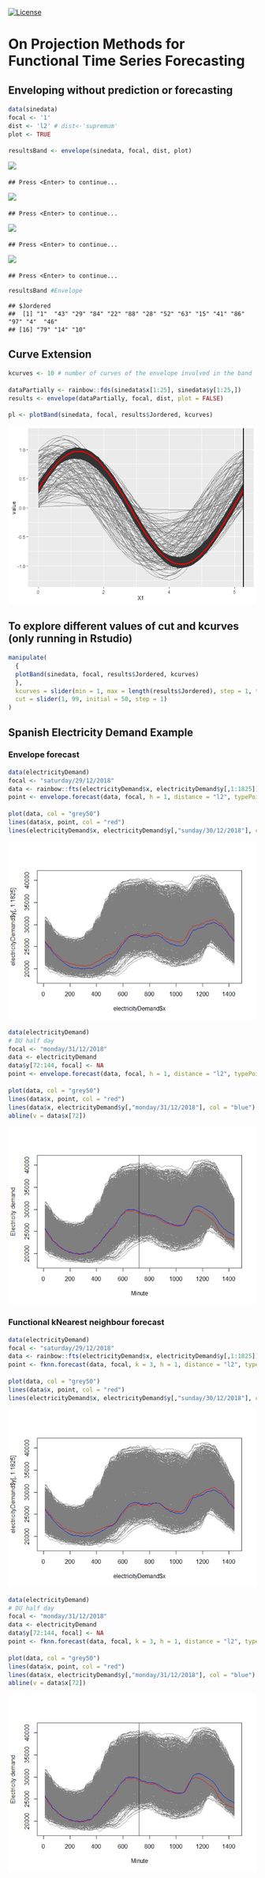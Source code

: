 [![License](https://img.shields.io/badge/license-GPL%20v3-blue.svg)](https://www.gnu.org/licenses/gpl-3.0)

On Projection Methods for Functional Time Series Forecasting
============================================================

Enveloping without prediction or forecasting
--------------------------------------------

``` r
data(sinedata)
focal <- '1'
dist <- 'l2' # dist<-'supremum'
plot <- TRUE

resultsBand <- envelope(sinedata, focal, dist, plot)
```

![](README_files/figure-markdown_github/unnamed-chunk-1-1.png)

    ## Press <Enter> to continue...

![](README_files/figure-markdown_github/unnamed-chunk-1-2.png)

    ## Press <Enter> to continue...

![](README_files/figure-markdown_github/unnamed-chunk-1-3.png)

    ## Press <Enter> to continue...

![](README_files/figure-markdown_github/unnamed-chunk-1-4.png)

    ## Press <Enter> to continue...

``` r
resultsBand #Envelope 
```

    ## $Jordered
    ##  [1] "1"  "43" "29" "84" "22" "88" "28" "52" "63" "15" "41" "86" "97" "4"  "46"
    ## [16] "79" "14" "10"

Curve Extension
---------------

``` r
kcurves <- 10 # number of curves of the envelope involved in the band

dataPartially <- rainbow::fds(sinedata$x[1:25], sinedata$y[1:25,])
results <- envelope(dataPartially, focal, dist, plot = FALSE)

pl <- plotBand(sinedata, focal, results$Jordered, kcurves)
```

![](README_files/figure-markdown_github/unnamed-chunk-2-1.png)

To explore different values of cut and kcurves (only running in Rstudio)
------------------------------------------------------------------------

``` r
manipulate(
  {
  plotBand(sinedata, focal, results$Jordered, kcurves)
  },
  kcurves = slider(min = 1, max = length(results$Jordered), step = 1, ticks = TRUE),
  cut = slider(1, 99, initial = 50, step = 1)
)
```

Spanish Electricity Demand Example
----------------------------------

### Envelope forecast

``` r
data(electricityDemand)
focal <- "saturday/29/12/2018"
data <- rainbow::fts(electricityDemand$x, electricityDemand$y[,1:1825])
point <- envelope.forecast(data, focal, h = 1, distance = "l2", typePoint = "expw", theta = 1)

plot(data, col = "grey50")
lines(data$x, point, col = "red")
lines(electricityDemand$x, electricityDemand$y[,"sunday/30/12/2018"], col = "blue")
```

![](README_files/figure-markdown_github/unnamed-chunk-4-1.png)

``` r
data(electricityDemand)
# DU half day
focal <- "monday/31/12/2018"
data <- electricityDemand
data$y[72:144, focal] <- NA
point <- envelope.forecast(data, focal, h = 1, distance = "l2", typePoint = "expw", theta = 1)

plot(data, col = "grey50")
lines(data$x, point, col = "red")
lines(data$x, electricityDemand$y[,"monday/31/12/2018"], col = "blue")
abline(v = data$x[72])
```

![](README_files/figure-markdown_github/unnamed-chunk-5-1.png)

### Functional kNearest neighbour forecast

``` r
data(electricityDemand)
focal <- "saturday/29/12/2018"
data <- rainbow::fts(electricityDemand$x, electricityDemand$y[,1:1825])
point <- fknn.forecast(data, focal, k = 3, h = 1, distance = "l2", typePoint = "expw", theta = 1)

plot(data, col = "grey50")
lines(data$x, point, col = "red")
lines(electricityDemand$x, electricityDemand$y[,"sunday/30/12/2018"], col = "blue")
```

![](README_files/figure-markdown_github/unnamed-chunk-6-1.png)

``` r
data(electricityDemand)
# DU half day
focal <- "monday/31/12/2018"
data <- electricityDemand
data$y[72:144, focal] <- NA
point <- fknn.forecast(data, focal, k = 3, h = 1, distance = "l2", typePoint = "expw", theta = 1)

plot(data, col = "grey50")
lines(data$x, point, col = "red")
lines(data$x, electricityDemand$y[,"monday/31/12/2018"], col = "blue")
abline(v = data$x[72])
```

![](README_files/figure-markdown_github/unnamed-chunk-7-1.png)
